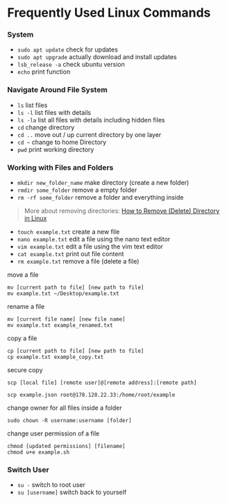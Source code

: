 # Frequently Used Linux Commands

### System

- `sudo apt update` check for updates
- `sudo apt upgrade` actually download and install updates
- `lsb_release -a` check ubuntu version
- `echo` print function


### Navigate Around File System

- `ls` list files
- `ls -l` list files with details
- `ls -la` list all files with details including hidden files
- `cd` change directory
- `cd ..` move out / up current directory by one layer
- `cd ~` change to home Directory
- `pwd` print working directory

### Working with Files and Folders



- `mkdir new_folder_name` make directory (create a new folder)
- `rmdir some_folder` remove a empty folder
- `rm -rf some_folder` remove a folder and everything inside

>More about removing directories: [How to Remove (Delete) Directory in Linux](https://linuxize.com/post/remove-directory-linux/)

- `touch example.txt` create a new file
- `nano example.txt` edit a file using the nano text editor
- `vim example.txt` edit a file using the vim text editor
- `cat example.txt` print out file content
- `rm example.txt` remove a file (delete a file)

move a file
```
mv [current path to file] [new path to file]
mv example.txt ~/Desktop/example.txt
```

rename a file
```
mv [current file name] [new file name]
mv example.txt example_renamed.txt
```

copy a file
```
cp [current path to file] [new path to file]
cp example.txt example_copy.txt
```

secure copy

```
scp [local file] [remote user]@[remote address]:[remote path]

scp example.json root@178.128.22.33:/home/root/example
```


change owner for all files inside a folder

```
sudo chown -R username:username [folder]
```

change user permission of a file

```
chmod [updated permissions] [filename]
chmod u+e example.sh
```



### Switch User

- `su -` switch to root user
- `su [username]` switch back to yourself
